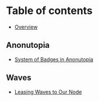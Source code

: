 # Table of contents

* [Overview](README.md)

## Anonutopia

* [System of Badges in Anonutopia](anonutopia/system-of-badges-in-anonutopia.md)

## Waves

* [Leasing Waves to Our Node](waves/leasing-waves-to-our-node-for-staking.md)

